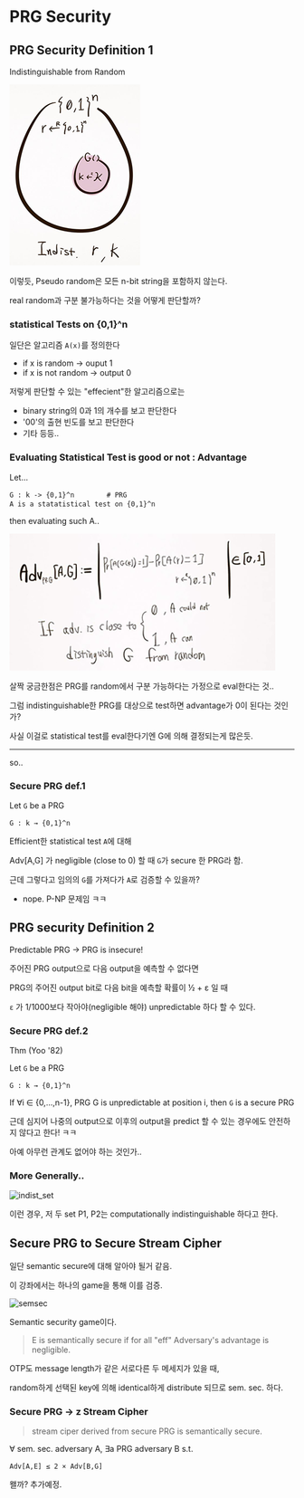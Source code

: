 # PRG Security

## PRG Security Definition 1

Indistinguishable from Random

![set](../img/PRG_space1.png)

이렇듯, Pseudo random은 모든 n-bit string을 포함하지 않는다.

real random과 구분 불가능하다는 것을 어떻게 판단할까?

### statistical Tests on {0,1}^n

일단은 알고리즘 `A(x)`를 정의한다
- if x is random -> ouput 1
- if x is not random -> output 0

저렇게 판단할 수 있는 "effecient"한 알고리즘으로는
- binary string의 0과 1의 개수를 보고 판단한다
- '00'의 출현 빈도를 보고 판단한다
- 기타 등등..

### Evaluating Statistical Test is good or not : Advantage

Let...
```
G : k -> {0,1}^n        # PRG
A is a statatistical test on {0,1}^n
```
then evaluating such A..

![advantage](../img/advantage1.png)

살짝 궁금한점은 PRG를 random에서 구분 가능하다는 가정으로 eval한다는 것..

그럼 indistinguishable한 PRG를 대상으로 test하면 advantage가 0이 된다는 것인가?

사실 이걸로 statistical test를 eval한다기엔 G에 의해 결정되는게 많은듯.

---------

so..

### Secure PRG def.1

Let `G` be a PRG
```
G : k → {0,1}^n
```
Efficient한 statistical test `A`에 대해

Adv[A,G] 가 negligible (close to 0) 할 때 `G`가 secure 한 PRG라 함.

근데 그렇다고 임의의 `G`를 가져다가 `A`로 검증할 수 있을까?
- nope. P-NP 문제임 ㅋㅋ

## PRG security Definition 2

Predictable PRG → PRG is insecure!

주어진 PRG output으로 다음 output을 예측할 수 없다면

PRG의 주어진 output bit로 다음 bit을 예측할 확률이 ½ + ε 일 때

`ε` 가 1/1000보다 작아야(negligible 해야) unpredictable 하다 할 수 있다.

### Secure PRG def.2

Thm (Yoo '82)


Let `G` be a PRG
```
G : k → {0,1}^n
```
If ∀i ∈ {0,...,n-1}, PRG G is unpredictable at position i, then `G` is a secure PRG

근데 심지어 나중의 output으로 이후의 output을 predict 할 수 있는 경우에도 안전하지 않다고 한다! ㅋㅋ

아예 아무런 관계도 없어야 하는 것인가..

### More Generally..

![indist_set](../img/PRGsec.png)

이런 경우, 저 두 set P1, P2는 computationally indistinguishable 하다고 한다.

## Secure PRG to Secure Stream Cipher

일단 semantic secure에 대해 알아야 될거 같음.

이 강좌에서는 하나의 game을 통해 이를 검증.

![semsec](../img/semsec.png)

Semantic security game이다.

> E is semantically secure if for all "eff" Adversary's advantage is negligible.

OTP도 message length가 같은 서로다른 두 메세지가 있을 때,

random하게 선택된 key에 의해 identical하게 distribute 되므로 sem. sec. 하다.

### Secure PRG -> z Stream Cipher

> stream ciper derived from secure PRG is semantically secure.

∀ sem. sec. adversary A, ∃a PRG adversary B s.t.

```
Adv[A,E] ≤ 2 × Adv[B,G]
```

왤까? 추가예정.